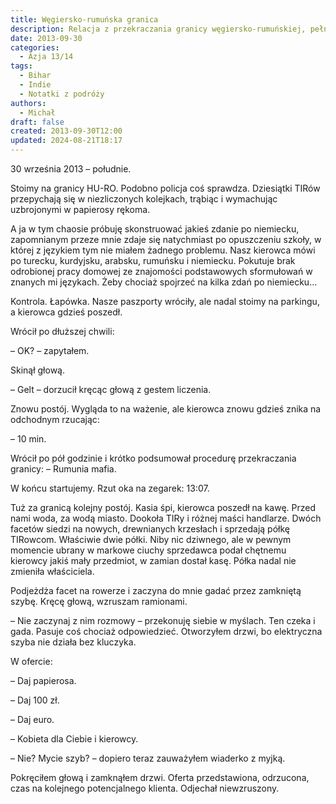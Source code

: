 ```yaml
---
title: Węgiersko-rumuńska granica
description: Relacja z przekraczania granicy węgiersko-rumuńskiej, pełna chaosu i nieoczekiwanych sytuacji, w której Michał opisuje swoje doświadczenia związane z kontrolą graniczną oraz interakcjami z lokalnymi handlarzami.
date: 2013-09-30
categories:
  - Azja 13/14
tags:
  - Bihar
  - Indie
  - Notatki z podróży
authors:
  - Michał
draft: false
created: 2013-09-30T12:00
updated: 2024-08-21T18:17
---
```

30 września 2013 – południe.

Stoimy na granicy HU-RO. Podobno policja coś sprawdza. Dziesiątki TIRów przepychają się w niezliczonych kolejkach, trąbiąc i wymachując uzbrojonymi w papierosy rękoma.

A ja w tym chaosie próbuję skonstruować jakieś zdanie po niemiecku, zapomnianym przeze mnie zdaje się natychmiast po opuszczeniu szkoły, w której z językiem tym nie miałem żadnego problemu. Nasz kierowca mówi po turecku, kurdyjsku, arabsku, rumuńsku i niemiecku. Pokutuje brak odrobionej pracy domowej ze znajomości podstawowych sformułowań w znanych mi językach. Żeby chociaż spojrzeć na kilka zdań po niemiecku…

Kontrola. Łapówka. Nasze paszporty wróciły, ale nadal stoimy na parkingu, a kierowca gdzieś poszedł.

Wrócił po dłuższej chwili:

– OK? – zapytałem.

Skinął głową.

– Gelt – dorzucił kręcąc głową z gestem liczenia.

Znowu postój. Wygląda to na ważenie, ale kierowca znowu gdzieś znika na odchodnym rzucając:

– 10 min.

Wrócił po pół godzinie i krótko podsumował procedurę przekraczania granicy: – Rumunia mafia.

W końcu startujemy. Rzut oka na zegarek: 13:07.

Tuż za granicą kolejny postój. Kasia śpi, kierowca poszedł na kawę. Przed nami woda, za wodą miasto. Dookoła TIRy i różnej maści handlarze. Dwóch facetów siedzi na nowych, drewnianych krzesłach i sprzedają półkę TIRowcom. Właściwie dwie półki. Niby nic dziwnego, ale w pewnym momencie ubrany w markowe ciuchy sprzedawca podał chętnemu kierowcy jakiś mały przedmiot, w zamian dostał kasę. Półka nadal nie zmieniła właściciela.

Podjeżdża facet na rowerze i zaczyna do mnie gadać przez zamkniętą szybę. Kręcę głową, wzruszam ramionami.

– Nie zaczynaj z nim rozmowy – przekonuję siebie w myślach. Ten czeka i gada. Pasuje coś chociaż odpowiedzieć. Otworzyłem drzwi, bo elektryczna szyba nie działa bez kluczyka.

W ofercie:

– Daj papierosa.

– Daj 100 zł.

– Daj euro.

– Kobieta dla Ciebie i kierowcy.

– Nie? Mycie szyb? – dopiero teraz zauważyłem wiaderko z myjką.

Pokręciłem głową i zamknąłem drzwi. Oferta przedstawiona, odrzucona, czas na kolejnego potencjalnego klienta. Odjechał niewzruszony.
